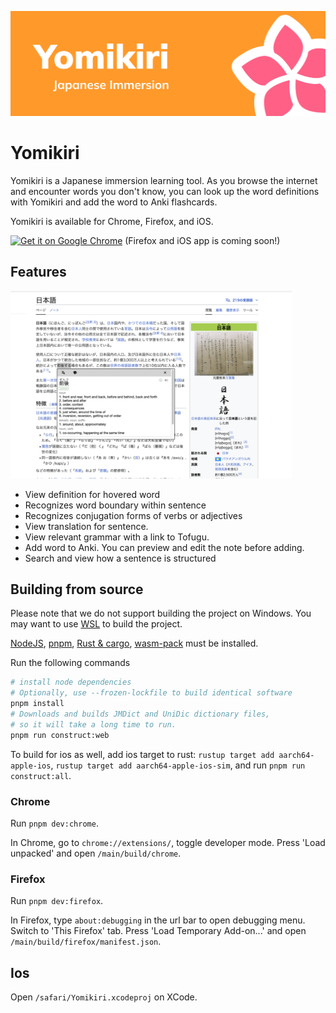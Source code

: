 <p align="center">
<img src="./extra/resources/github-splash.png" alt="yomikiri"/>
</p>

# Yomikiri

Yomikiri is a Japanese immersion learning tool. As you browse the internet and encounter words you don't know, you can look up the word definitions with Yomikiri and add the word to Anki flashcards.

Yomikiri is available for Chrome, Firefox, and iOS.

<a href="https://chromewebstore.google.com/detail/iecicegmfmljmefcaknlkaaniemghefc"><img alt="Get it on Google Chrome" src="https://i.imgur.com/Mw6ip7o.png" height="48"/></img></a>  (Firefox and iOS app is coming soon!)

## Features

<img src="./extra/resources/screenshot1.png?raw=true" style="max-height: 300px;"/>

- View definition for hovered word
- Recognizes word boundary within sentence
- Recognizes conjugation forms of verbs or adjectives
- View translation for sentence.
- View relevant grammar with a link to Tofugu.
- Add word to Anki. You can preview and edit the note before adding.
- Search and view how a sentence is structured

## Building from source

Please note that we do not support building the project on Windows. You may want to use [WSL](https://learn.microsoft.com/en-us/windows/wsl/install) to build the project.

[NodeJS](https://nodejs.org/en/download), [pnpm](https://pnpm.io/installation), [Rust & cargo](https://www.rust-lang.org/tools/install), [wasm-pack](https://rustwasm.github.io/wasm-pack/installer/) must be installed.

Run the following commands
```sh
# install node dependencies
# Optionally, use --frozen-lockfile to build identical software
pnpm install
# Downloads and builds JMDict and UniDic dictionary files,
# so it will take a long time to run.
pnpm run construct:web
```

To build for ios as well, add ios target to rust: 
`rustup target add aarch64-apple-ios`, `rustup target add aarch64-apple-ios-sim`,
and run `pnpm run construct:all`.

### Chrome

Run `pnpm dev:chrome`.

In Chrome, go to `chrome://extensions/`, toggle developer mode. Press 'Load unpacked' and open `/main/build/chrome`.

### Firefox

Run `pnpm dev:firefox`.

In Firefox, type `about:debugging` in the url bar to open debugging menu. Switch to 'This Firefox' tab. 
Press 'Load Temporary Add-on...' and open `/main/build/firefox/manifest.json`.

## Ios

Open `/safari/Yomikiri.xcodeproj` on XCode.